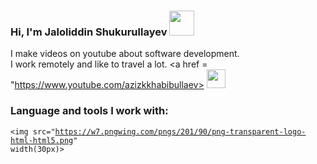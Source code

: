 ### Hi, I'm Jaloliddin Shukurullayev  <img src="https://media0.giphy.com/media/2b9Js4b5ovLexai0VT/200w.webp?cid=ecf05e47g77w9hzxvon2zex1va5kyro6t3yth74uhwyl1mcs&ep=v1_gifs_search&rid=200w.webp&ct=g" width="40px">
I make videos on youtube about software development. <br />
I work remotely and like to travel a lot.
<a href = "https://www.youtube.com/azizkkhabibullaev>
<image src="https://img.freepik.com/free-psd/glowing-youtube-logo-realistic-3d-circle_125540-2096.jpg?size=626&ext=jpg" width="30px">
</a>
<br />

### Language and tools I work with:
<code><img src="https://w7.pngwing.com/pngs/201/90/png-transparent-logo-html-html5.png" width(30px)></code>
